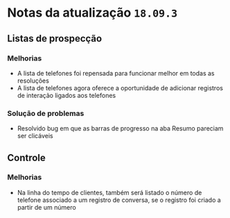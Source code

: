 # Notas da atualização `18.09.3`

## Listas de prospecção

### Melhorias
- A lista de telefones foi repensada para funcionar melhor em todas as resoluções
- A lista de telefones agora oferece a oportunidade de adicionar registros de interação ligados aos telefones

### Solução de problemas
- Resolvido bug em que as barras de progresso na aba Resumo pareciam ser clicáveis

## Controle

### Melhorias
- Na linha do tempo de clientes, também será listado o número de telefone associado a um registro de conversa, se o registro foi criado a partir de um número
